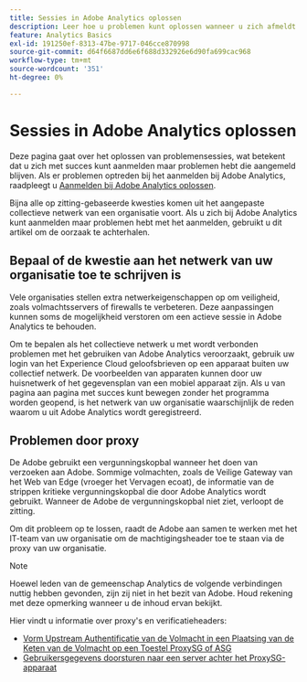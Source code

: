 ```yaml
---
title: Sessies in Adobe Analytics oplossen
description: Leer hoe u problemen kunt oplossen wanneer u zich afmeldt bij Adobe Analytics.
feature: Analytics Basics
exl-id: 191250ef-8313-47be-9717-046cce870998
source-git-commit: d64f6687dd6e6f688d332926e6d90fa699cac968
workflow-type: tm+mt
source-wordcount: '351'
ht-degree: 0%

---
```


# Sessies in Adobe Analytics oplossen

Deze pagina gaat over het oplossen van problemensessies, wat betekent dat u zich met succes kunt aanmelden maar problemen hebt die aangemeld blijven. Als er problemen optreden bij het aanmelden bij Adobe Analytics, raadpleegt u [Aanmelden bij Adobe Analytics oplossen](troubleshoot-login.md).

Bijna alle op zitting-gebaseerde kwesties komen uit het aangepaste collectieve netwerk van een organisatie voort. Als u zich bij Adobe Analytics kunt aanmelden maar problemen hebt met het aanmelden, gebruikt u dit artikel om de oorzaak te achterhalen.

## Bepaal of de kwestie aan het netwerk van uw organisatie toe te schrijven is

Vele organisaties stellen extra netwerkeigenschappen op om veiligheid, zoals volmachtsservers of firewalls te verbeteren. Deze aanpassingen kunnen soms de mogelijkheid verstoren om een actieve sessie in Adobe Analytics te behouden.

Om te bepalen als het collectieve netwerk u met wordt verbonden problemen met het gebruiken van Adobe Analytics veroorzaakt, gebruik uw login van het Experience Cloud geloofsbrieven op een apparaat buiten uw collectief netwerk. De voorbeelden van apparaten kunnen door uw huisnetwerk of het gegevensplan van een mobiel apparaat zijn. Als u van pagina aan pagina met succes kunt bewegen zonder het programma worden geopend, is het netwerk van uw organisatie waarschijnlijk de reden waarom u uit Adobe Analytics wordt geregistreerd.

## Problemen door proxy

De Adobe gebruikt een vergunningskopbal wanneer het doen van verzoeken aan Adobe. Sommige volmachten, zoals de Veilige Gateway van het Web van Edge (vroeger het Vervagen ecoat), de informatie van de strippen kritieke vergunningskopbal die door Adobe Analytics wordt gebruikt. Wanneer de Adobe de vergunningskopbal niet ziet, verloopt de zitting.

Om dit probleem op te lossen, raadt de Adobe aan samen te werken met het IT-team van uw organisatie om de machtigingsheader toe te staan via de proxy van uw organisatie.

>[!NOTE]
>
>Hoewel leden van de gemeenschap Analytics de volgende verbindingen nuttig hebben gevonden, zijn zij niet in het bezit van Adobe. Houd rekening met deze opmerking wanneer u de inhoud ervan bekijkt.

Hier vindt u informatie over proxy&#39;s en verificatieheaders:

* [Vorm Upstream Authentificatie van de Volmacht in een Plaatsing van de Keten van de Volmacht op een Toestel ProxySG of ASG](https://techdocs.broadcom.com/us/en/symantec-security-software/web-and-network-security/edge-swg/7-3/authentication_co.html)
* [Gebruikersgegevens doorsturen naar een server achter het ProxySG-apparaat](https://knowledge.broadcom.com/external/article/165859/how-to-forward-user-credentials-to-a-ser.html)
